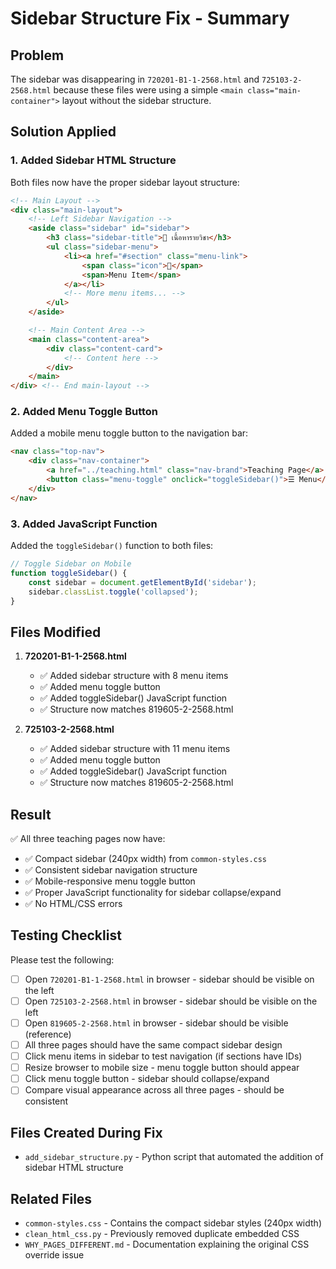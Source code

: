 # Sidebar Structure Fix - Summary

## Problem
The sidebar was disappearing in `720201-B1-1-2568.html` and `725103-2-2568.html` because these files were using a simple `<main class="main-container">` layout without the sidebar structure.

## Solution Applied

### 1. Added Sidebar HTML Structure
Both files now have the proper sidebar layout structure:

```html
<!-- Main Layout -->
<div class="main-layout">
    <!-- Left Sidebar Navigation -->
    <aside class="sidebar" id="sidebar">
        <h3 class="sidebar-title">📑 เนื้อหารายวิชา</h3>
        <ul class="sidebar-menu">
            <li><a href="#section" class="menu-link">
                <span class="icon">📢</span>
                <span>Menu Item</span>
            </a></li>
            <!-- More menu items... -->
        </ul>
    </aside>

    <!-- Main Content Area -->
    <main class="content-area">
        <div class="content-card">
            <!-- Content here -->
        </div>
    </main>
</div> <!-- End main-layout -->
```

### 2. Added Menu Toggle Button
Added a mobile menu toggle button to the navigation bar:

```html
<nav class="top-nav">
    <div class="nav-container">
        <a href="../teaching.html" class="nav-brand">Teaching Page</a>
        <button class="menu-toggle" onclick="toggleSidebar()">☰ Menu</button>
    </div>
</nav>
```

### 3. Added JavaScript Function
Added the `toggleSidebar()` function to both files:

```javascript
// Toggle Sidebar on Mobile
function toggleSidebar() {
    const sidebar = document.getElementById('sidebar');
    sidebar.classList.toggle('collapsed');
}
```

## Files Modified

1. **720201-B1-1-2568.html**
   - ✅ Added sidebar structure with 8 menu items
   - ✅ Added menu toggle button
   - ✅ Added toggleSidebar() JavaScript function
   - ✅ Structure now matches 819605-2-2568.html

2. **725103-2-2568.html**
   - ✅ Added sidebar structure with 11 menu items
   - ✅ Added menu toggle button
   - ✅ Added toggleSidebar() JavaScript function
   - ✅ Structure now matches 819605-2-2568.html

## Result
✅ All three teaching pages now have:
- ✅ Compact sidebar (240px width) from `common-styles.css`
- ✅ Consistent sidebar navigation structure
- ✅ Mobile-responsive menu toggle button
- ✅ Proper JavaScript functionality for sidebar collapse/expand
- ✅ No HTML/CSS errors

## Testing Checklist
Please test the following:
- [ ] Open `720201-B1-1-2568.html` in browser - sidebar should be visible on the left
- [ ] Open `725103-2-2568.html` in browser - sidebar should be visible on the left
- [ ] Open `819605-2-2568.html` in browser - sidebar should be visible (reference)
- [ ] All three pages should have the same compact sidebar design
- [ ] Click menu items in sidebar to test navigation (if sections have IDs)
- [ ] Resize browser to mobile size - menu toggle button should appear
- [ ] Click menu toggle button - sidebar should collapse/expand
- [ ] Compare visual appearance across all three pages - should be consistent

## Files Created During Fix
- `add_sidebar_structure.py` - Python script that automated the addition of sidebar HTML structure

## Related Files
- `common-styles.css` - Contains the compact sidebar styles (240px width)
- `clean_html_css.py` - Previously removed duplicate embedded CSS
- `WHY_PAGES_DIFFERENT.md` - Documentation explaining the original CSS override issue
